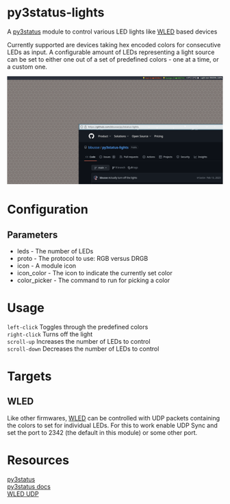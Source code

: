 # py3status-lights
A [py3status](https://github.com/ultrabug/py3status) module to control various LED lights like [WLED](https://kno.wled.ge/) based devices

Currently supported are devices taking hex encoded colors for consecutive LEDs as input.
A configurable amount of LEDs representing a light source can be set to either one out of a set of predefined colors - one at a time, or a custom one.  
  
![py3status-lights screenshot](py3status-lights.png)
# Configuration
## Parameters
* leds - The number of LEDs
* proto - The protocol to use: RGB versus DRGB
* icon - A module icon
* icon_color - The icon to indicate the currently set color
* color_picker - The command to run for picking a color

# Usage
`left-click` Toggles through the predefined colors  
`right-click` Turns off the light  
`scroll-up` Increases the number of LEDs to control  
`scroll-down` Decreases the number of LEDs to control

# Targets
## WLED
Like other firmwares, [WLED](https://kno.wled.ge/) can be controlled with UDP packets containing the colors to set for individual LEDs. For this to work enable UDP Sync
and set the port to 2342 (the default in this module) or some other port.

# Resources
[py3status](https://github.com/ultrabug/py3status)  
[py3status docs](https://py3status.readthedocs.io/en/latest/)  
[WLED UDP](https://github.com/Aircoookie/WLED/wiki/UDP-Realtime-Control)  
